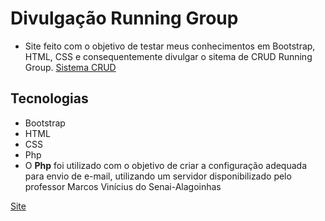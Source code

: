 # Divulgação Running Group
- Site feito com o objetivo de testar meus conhecimentos em Bootstrap, HTML, CSS e consequentemente divulgar o sitema de CRUD Running Group.
[Sistema CRUD](https://github.com/gustta11/DivulgacaoRunning)

## Tecnologias

- Bootstrap
- HTML
- CSS
- Php
- O **Php** foi utilizado com o objetivo de criar a configuração adequada para envio de e-mail, utilizando um servidor disponibilizado pelo professor Marcos Vinícius do Senai-Alagoinhas

[Site](https://marcosvcsantos.com.br/sites/gustavo)
